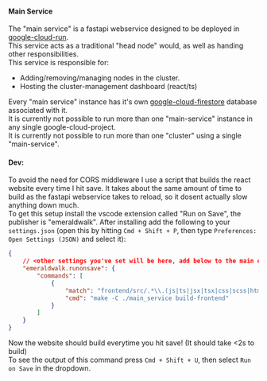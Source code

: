 #### Main Service

The "main service" is a fastapi webservice designed to be deployed in [google-cloud-run](cloud.google.com/run).  
This service acts as a traditional "head node" would, as well as handing other responsibilities.  
This service is responsible for:

- Adding/removing/managing nodes in the cluster.
- Hosting the cluster-management dashboard (react/ts)

Every "main service" instance has it's own [google-cloud-firestore](cloud.google.com/firestore) database associated with it.  
It is currently not possible to run more than one "main-service" instance in any single google-cloud-project.  
It is currently not possible to run more than one "cluster" using a single "main-service".  

#### Dev:

To avoid the need for CORS middleware I use a script that builds the react website every time I hit save. It takes about the same amount of time to build as the fastapi webservice takes to reload, so it dosent actually slow anything down much.  
To get this setup install the vscode extension called "Run on Save", the publisher is "emeraldwalk". After installing add the following to your `settings.json` (open this by hitting `Cmd + Shift + P`, then type `Preferences: Open Settings (JSON)` and select it):
```json
{
    // <other settings you've set will be here, add below to the main dict>
    "emeraldwalk.runonsave": {
        "commands": [
            {
                "match": "frontend/src/.*\\.(js|ts|jsx|tsx|css|scss|html)$", // Run whenever any source-code file is saved
                "cmd": "make -C ./main_service build-frontend"
            }
        ]
    }
}
```
Now the website should build everytime you hit save! (It should take <2s to build)  
To see the output of this command press `Cmd + Shift + U`, then select `Run on Save` in the dropdown.
